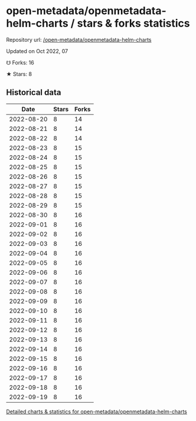 # open-metadata/openmetadata-helm-charts / stars & forks statistics

Repository url: [/open-metadata/openmetadata-helm-charts](https://github.com/open-metadata/openmetadata-helm-charts)

Updated on Oct 2022, 07

☋ Forks: 16

★ Stars: 8

## Historical data
| Date | Stars | Forks |
|------|-------|-------|
| 2022-08-20 | 8 | 14 | 
| 2022-08-21 | 8 | 14 | 
| 2022-08-22 | 8 | 14 | 
| 2022-08-23 | 8 | 15 | 
| 2022-08-24 | 8 | 15 | 
| 2022-08-25 | 8 | 15 | 
| 2022-08-26 | 8 | 15 | 
| 2022-08-27 | 8 | 15 | 
| 2022-08-28 | 8 | 15 | 
| 2022-08-29 | 8 | 15 | 
| 2022-08-30 | 8 | 16 | 
| 2022-09-01 | 8 | 16 | 
| 2022-09-02 | 8 | 16 | 
| 2022-09-03 | 8 | 16 | 
| 2022-09-04 | 8 | 16 | 
| 2022-09-05 | 8 | 16 | 
| 2022-09-06 | 8 | 16 | 
| 2022-09-07 | 8 | 16 | 
| 2022-09-08 | 8 | 16 | 
| 2022-09-09 | 8 | 16 | 
| 2022-09-10 | 8 | 16 | 
| 2022-09-11 | 8 | 16 | 
| 2022-09-12 | 8 | 16 | 
| 2022-09-13 | 8 | 16 | 
| 2022-09-14 | 8 | 16 | 
| 2022-09-15 | 8 | 16 | 
| 2022-09-16 | 8 | 16 | 
| 2022-09-17 | 8 | 16 | 
| 2022-09-18 | 8 | 16 | 
| 2022-09-19 | 8 | 16 | 


[Detailed charts & statistics for open-metadata/openmetadata-helm-charts](https://reviewgithub.com/rep/open-metadata/openmetadata-helm-charts)
